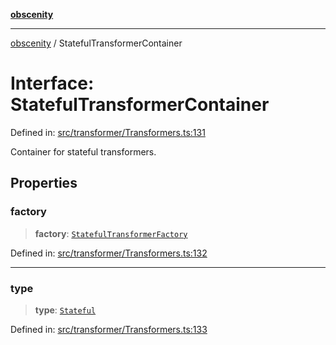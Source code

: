 [**obscenity**](../README.md)

***

[obscenity](../README.md) / StatefulTransformerContainer

# Interface: StatefulTransformerContainer

Defined in: [src/transformer/Transformers.ts:131](https://github.com/jo3-l/obscenity/blob/df55df57c9cde0cfef01d92ac049af8e5d6ff36a/src/transformer/Transformers.ts#L131)

Container for stateful transformers.

## Properties

### factory

> **factory**: [`StatefulTransformerFactory`](../type-aliases/StatefulTransformerFactory.md)

Defined in: [src/transformer/Transformers.ts:132](https://github.com/jo3-l/obscenity/blob/df55df57c9cde0cfef01d92ac049af8e5d6ff36a/src/transformer/Transformers.ts#L132)

***

### type

> **type**: [`Stateful`](../enumerations/TransformerType.md#stateful)

Defined in: [src/transformer/Transformers.ts:133](https://github.com/jo3-l/obscenity/blob/df55df57c9cde0cfef01d92ac049af8e5d6ff36a/src/transformer/Transformers.ts#L133)
